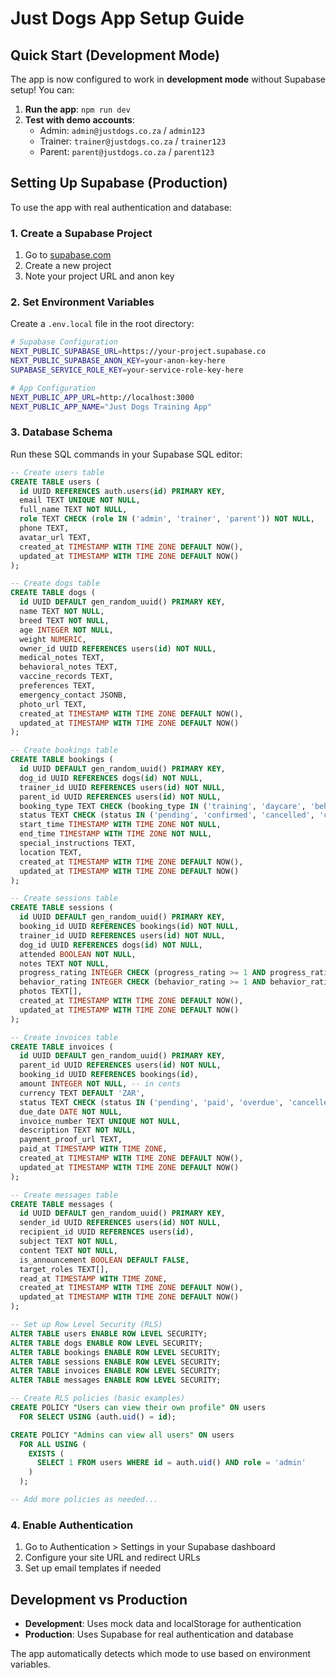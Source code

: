 # Just Dogs App Setup Guide

## Quick Start (Development Mode)

The app is now configured to work in **development mode** without Supabase setup! You can:

1. **Run the app**: `npm run dev`
2. **Test with demo accounts**:
   - Admin: `admin@justdogs.co.za` / `admin123`
   - Trainer: `trainer@justdogs.co.za` / `trainer123`
   - Parent: `parent@justdogs.co.za` / `parent123`

## Setting Up Supabase (Production)

To use the app with real authentication and database:

### 1. Create a Supabase Project

1. Go to [supabase.com](https://supabase.com)
2. Create a new project
3. Note your project URL and anon key

### 2. Set Environment Variables

Create a `.env.local` file in the root directory:

```bash
# Supabase Configuration
NEXT_PUBLIC_SUPABASE_URL=https://your-project.supabase.co
NEXT_PUBLIC_SUPABASE_ANON_KEY=your-anon-key-here
SUPABASE_SERVICE_ROLE_KEY=your-service-role-key-here

# App Configuration
NEXT_PUBLIC_APP_URL=http://localhost:3000
NEXT_PUBLIC_APP_NAME="Just Dogs Training App"
```

### 3. Database Schema

Run these SQL commands in your Supabase SQL editor:

```sql
-- Create users table
CREATE TABLE users (
  id UUID REFERENCES auth.users(id) PRIMARY KEY,
  email TEXT UNIQUE NOT NULL,
  full_name TEXT NOT NULL,
  role TEXT CHECK (role IN ('admin', 'trainer', 'parent')) NOT NULL,
  phone TEXT,
  avatar_url TEXT,
  created_at TIMESTAMP WITH TIME ZONE DEFAULT NOW(),
  updated_at TIMESTAMP WITH TIME ZONE DEFAULT NOW()
);

-- Create dogs table
CREATE TABLE dogs (
  id UUID DEFAULT gen_random_uuid() PRIMARY KEY,
  name TEXT NOT NULL,
  breed TEXT NOT NULL,
  age INTEGER NOT NULL,
  weight NUMERIC,
  owner_id UUID REFERENCES users(id) NOT NULL,
  medical_notes TEXT,
  behavioral_notes TEXT,
  vaccine_records TEXT,
  preferences TEXT,
  emergency_contact JSONB,
  photo_url TEXT,
  created_at TIMESTAMP WITH TIME ZONE DEFAULT NOW(),
  updated_at TIMESTAMP WITH TIME ZONE DEFAULT NOW()
);

-- Create bookings table
CREATE TABLE bookings (
  id UUID DEFAULT gen_random_uuid() PRIMARY KEY,
  dog_id UUID REFERENCES dogs(id) NOT NULL,
  trainer_id UUID REFERENCES users(id) NOT NULL,
  parent_id UUID REFERENCES users(id) NOT NULL,
  booking_type TEXT CHECK (booking_type IN ('training', 'daycare', 'behavioral', 'socialization')) NOT NULL,
  status TEXT CHECK (status IN ('pending', 'confirmed', 'cancelled', 'completed')) NOT NULL,
  start_time TIMESTAMP WITH TIME ZONE NOT NULL,
  end_time TIMESTAMP WITH TIME ZONE NOT NULL,
  special_instructions TEXT,
  location TEXT,
  created_at TIMESTAMP WITH TIME ZONE DEFAULT NOW(),
  updated_at TIMESTAMP WITH TIME ZONE DEFAULT NOW()
);

-- Create sessions table
CREATE TABLE sessions (
  id UUID DEFAULT gen_random_uuid() PRIMARY KEY,
  booking_id UUID REFERENCES bookings(id) NOT NULL,
  trainer_id UUID REFERENCES users(id) NOT NULL,
  dog_id UUID REFERENCES dogs(id) NOT NULL,
  attended BOOLEAN NOT NULL,
  notes TEXT NOT NULL,
  progress_rating INTEGER CHECK (progress_rating >= 1 AND progress_rating <= 5),
  behavior_rating INTEGER CHECK (behavior_rating >= 1 AND behavior_rating <= 5),
  photos TEXT[],
  created_at TIMESTAMP WITH TIME ZONE DEFAULT NOW(),
  updated_at TIMESTAMP WITH TIME ZONE DEFAULT NOW()
);

-- Create invoices table
CREATE TABLE invoices (
  id UUID DEFAULT gen_random_uuid() PRIMARY KEY,
  parent_id UUID REFERENCES users(id) NOT NULL,
  booking_id UUID REFERENCES bookings(id),
  amount INTEGER NOT NULL, -- in cents
  currency TEXT DEFAULT 'ZAR',
  status TEXT CHECK (status IN ('pending', 'paid', 'overdue', 'cancelled')) NOT NULL,
  due_date DATE NOT NULL,
  invoice_number TEXT UNIQUE NOT NULL,
  description TEXT NOT NULL,
  payment_proof_url TEXT,
  paid_at TIMESTAMP WITH TIME ZONE,
  created_at TIMESTAMP WITH TIME ZONE DEFAULT NOW(),
  updated_at TIMESTAMP WITH TIME ZONE DEFAULT NOW()
);

-- Create messages table
CREATE TABLE messages (
  id UUID DEFAULT gen_random_uuid() PRIMARY KEY,
  sender_id UUID REFERENCES users(id) NOT NULL,
  recipient_id UUID REFERENCES users(id),
  subject TEXT NOT NULL,
  content TEXT NOT NULL,
  is_announcement BOOLEAN DEFAULT FALSE,
  target_roles TEXT[],
  read_at TIMESTAMP WITH TIME ZONE,
  created_at TIMESTAMP WITH TIME ZONE DEFAULT NOW(),
  updated_at TIMESTAMP WITH TIME ZONE DEFAULT NOW()
);

-- Set up Row Level Security (RLS)
ALTER TABLE users ENABLE ROW LEVEL SECURITY;
ALTER TABLE dogs ENABLE ROW LEVEL SECURITY;
ALTER TABLE bookings ENABLE ROW LEVEL SECURITY;
ALTER TABLE sessions ENABLE ROW LEVEL SECURITY;
ALTER TABLE invoices ENABLE ROW LEVEL SECURITY;
ALTER TABLE messages ENABLE ROW LEVEL SECURITY;

-- Create RLS policies (basic examples)
CREATE POLICY "Users can view their own profile" ON users
  FOR SELECT USING (auth.uid() = id);

CREATE POLICY "Admins can view all users" ON users
  FOR ALL USING (
    EXISTS (
      SELECT 1 FROM users WHERE id = auth.uid() AND role = 'admin'
    )
  );

-- Add more policies as needed...
```

### 4. Enable Authentication

1. Go to Authentication > Settings in your Supabase dashboard
2. Configure your site URL and redirect URLs
3. Set up email templates if needed

## Development vs Production

- **Development**: Uses mock data and localStorage for authentication
- **Production**: Uses Supabase for real authentication and database

The app automatically detects which mode to use based on environment variables.
